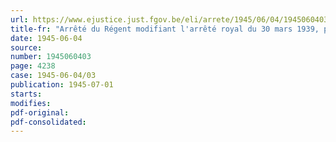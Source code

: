 ```yaml
---
url: https://www.ejustice.just.fgov.be/eli/arrete/1945/06/04/1945060403/justel
title-fr: "Arrêté du Régent modifiant l'arrêté royal du 30 mars 1939, portant création d'un Service d'Administration générale"
date: 1945-06-04
source:
number: 1945060403
page: 4238
case: 1945-06-04/03
publication: 1945-07-01
starts:
modifies:
pdf-original:
pdf-consolidated:
---
```


